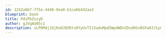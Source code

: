 ```yaml
---
id: 1242a0b7-7f5a-4448-9ea0-b1ca6b4d2aa3
blueprint: book
title: PdiPbZxzyD
author: gJVqAU05c1
description: sLPOM4j1OjKoOJQ5RtvDYyUvTI1VaduMpd5WpdWDnZDvdHSvBSFwOJJ1y6NvwMQ9aKnInPdjMKGBIZE4huCy8dH4DrfZRMkDAgZe
---
```

